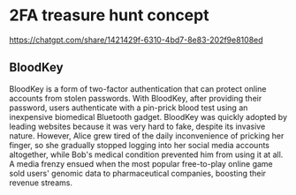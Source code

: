 # 2FA treasure hunt concept

https://chatgpt.com/share/1421429f-6310-4bd7-8e83-202f9e8108ed

## BloodKey

BloodKey is a form of two-factor authentication that can protect online accounts from stolen passwords. With BloodKey, after providing their password, users authenticate with a pin-prick blood test using an inexpensive biomedical Bluetooth gadget. BloodKey was quickly adopted by leading websites because it was very hard to fake, despite its invasive nature. However, Alice grew tired of the daily inconvenience of pricking her finger, so she gradually stopped logging into her social media accounts altogether, while Bob's medical condition prevented him from using it at all. A media frenzy ensued when the most popular free-to-play online game sold users' genomic data to pharmaceutical companies, boosting their revenue streams.
